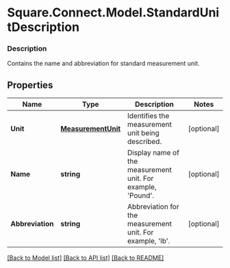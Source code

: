 # Square.Connect.Model.StandardUnitDescription

### Description

Contains the name and abbreviation for standard measurement unit.

## Properties

Name | Type | Description | Notes
------------ | ------------- | ------------- | -------------
**Unit** | [**MeasurementUnit**](MeasurementUnit.md) | Identifies the measurement unit being described. | [optional] 
**Name** | **string** | Display name of the measurement unit. For example, &#39;Pound&#39;. | [optional] 
**Abbreviation** | **string** | Abbreviation for the measurement unit. For example, &#39;lb&#39;. | [optional] 



[[Back to Model list]](../README.md#documentation-for-models) [[Back to API list]](../README.md#documentation-for-api-endpoints) [[Back to README]](../README.md)


